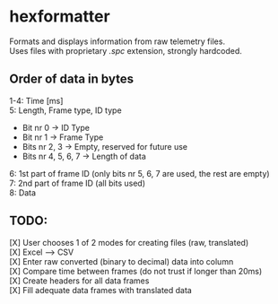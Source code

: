 # hexformatter

Formats and displays information from raw telemetry files.  
Uses files with proprietary *.spc* extension, strongly hardcoded.

## Order of data in bytes

1-4: Time [ms]  
5: Length, Frame type, ID type
  - Bit nr 0 -> ID Type
  - Bit nr 1 -> Frame Type
  - Bits nr 2, 3 -> Empty, reserved for future use
  - Bits nr 4, 5, 6, 7 -> Length of data

6: 1st part of frame ID (only bits nr 5, 6, 7 are used, the rest are empty)  
7: 2nd part of frame ID (all bits used)  
8: Data

## TODO:

[X] User chooses 1 of 2 modes for creating files (raw, translated)  
[X] Excel --> CSV  
[X] Enter raw converted (binary to decimal) data into column  
[X] Compare time between frames (do not trust if longer than 20ms)  
[X] Create headers for all data frames  
[X] Fill adequate data frames with translated data  
